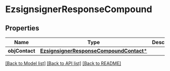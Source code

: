 # EzsignsignerResponseCompound

## Properties
Name | Type | Description | Notes
------------ | ------------- | ------------- | -------------
**objContact** | [**EzsignsignerResponseCompoundContact***](EzsignsignerResponseCompoundContact.md) |  | 

[[Back to Model list]](../README.md#documentation-for-models) [[Back to API list]](../README.md#documentation-for-api-endpoints) [[Back to README]](../README.md)


